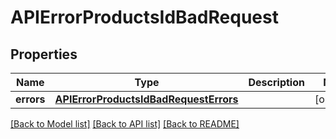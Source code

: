 # APIErrorProductsIdBadRequest

## Properties
Name | Type | Description | Notes
------------ | ------------- | ------------- | -------------
**errors** | [**APIErrorProductsIdBadRequestErrors**](APIErrorProductsIdBadRequestErrors.md) |  | [optional] 

[[Back to Model list]](../README.md#documentation-for-models) [[Back to API list]](../README.md#documentation-for-api-endpoints) [[Back to README]](../README.md)

